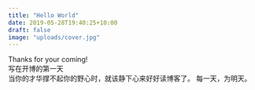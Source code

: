 ```yaml
---
title: "Hello World"
date: 2019-05-28T19:40:25+10:00
draft: false
image: "uploads/cover.jpg"
---
```

Thanks for your coming!  
写在开博的第一天  
当你的才华撑不起你的野心时，就该静下心来好好读博客了。
每一天，为明天。  


